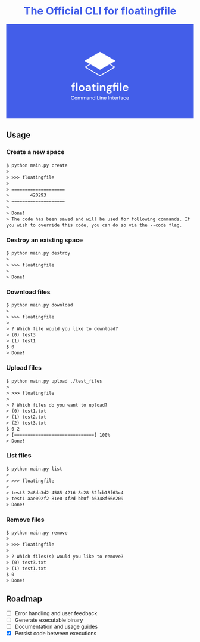 <h1 style="text-align:center; color: #435EE9;">The Official CLI for floatingfile</h1>

![](/.github/assets/banner.jpg)

## Usage

### Create a new space

```
$ python main.py create
>
> >>> floatingfile
>
> ====================
>        420293
> ====================
>
> Done!
> The code has been saved and will be used for following commands. If you wish to override this code, you can do so via the --code flag.
```

### Destroy an existing space

```
$ python main.py destroy
>
> >>> floatingfile
>
> Done!
```

### Download files

```
$ python main.py download
>
> >>> floatingfile
>
> ? Which file would you like to download?
> (0) test3
> (1) test1
$ 0
> Done!
```

### Upload files

```
$ python main.py upload ./test_files
>
> >>> floatingfile
>
> ? Which files do you want to upload?
> (0) test1.txt
> (1) test2.txt
> (2) test3.txt
$ 0 2
> [==============================] 100%
> Done!
```

### List files

```
$ python main.py list
>
> >>> floatingfile
>
> test3 248da3d2-4585-4216-8c28-52fcb18f63c4
> test1 aae092f2-81e0-4f2d-bb0f-b6348f66e209
> Done!
```

### Remove files

```
$ python main.py remove
>
> >>> floatingfile
>
> ? Which files(s) would you like to remove?
> (0) test3.txt
> (1) test1.txt
$ 0
> Done!
```

## Roadmap

- [ ] Error handling and user feedback
- [ ] Generate executable binary
- [ ] Documentation and usage guides
- [x] Persist code between executions
